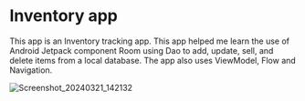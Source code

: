Inventory app
==================================

This app is an Inventory tracking app. This app helped me learn the use of Android Jetpack component Room using Dao to add, update, sell, and delete items from a local database. The app also uses ViewModel, Flow and Navigation.

![Screenshot_20240321_142132](https://github.com/NickSidiropoulos/Inventory-App-Room/assets/12250619/4229b31c-6b09-4888-bc53-6d6286f04765)
